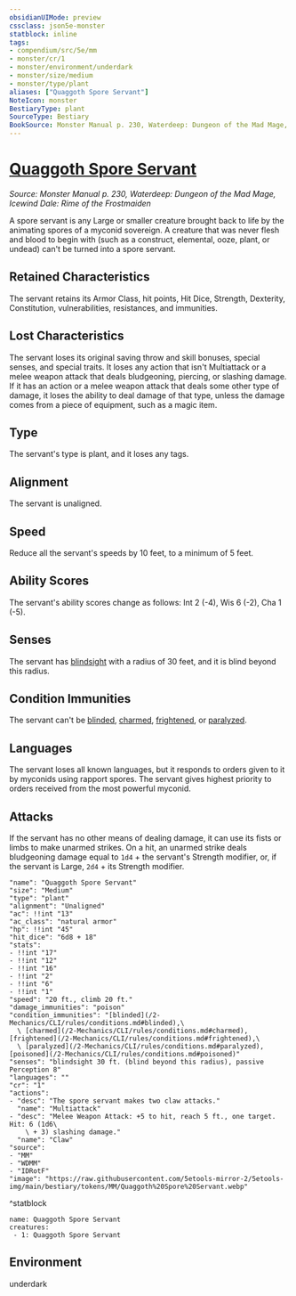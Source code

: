 ```yaml
---
obsidianUIMode: preview
cssclass: json5e-monster
statblock: inline
tags:
- compendium/src/5e/mm
- monster/cr/1
- monster/environment/underdark
- monster/size/medium
- monster/type/plant
aliases: ["Quaggoth Spore Servant"]
NoteIcon: monster
BestiaryType: plant
SourceType: Bestiary
BookSource: Monster Manual p. 230, Waterdeep: Dungeon of the Mad Mage, Icewind Dale: Rime of the Frostmaiden
---
```

# [Quaggoth Spore Servant](2-Mechanics/CLI/bestiary/plant/quaggoth-spore-servant.md)
*Source: Monster Manual p. 230, Waterdeep: Dungeon of the Mad Mage, Icewind Dale: Rime of the Frostmaiden*  

A spore servant is any Large or smaller creature brought back to life by the animating spores of a myconid sovereign. A creature that was never flesh and blood to begin with (such as a construct, elemental, ooze, plant, or undead) can't be turned into a spore servant.

## Retained Characteristics

The servant retains its Armor Class, hit points, Hit Dice, Strength, Dexterity, Constitution, vulnerabilities, resistances, and immunities.

## Lost Characteristics

The servant loses its original saving throw and skill bonuses, special senses, and special traits. It loses any action that isn't Multiattack or a melee weapon attack that deals bludgeoning, piercing, or slashing damage. If it has an action or a melee weapon attack that deals some other type of damage, it loses the ability to deal damage of that type, unless the damage comes from a piece of equipment, such as a magic item.

## Type

The servant's type is plant, and it loses any tags.

## Alignment

The servant is unaligned.

## Speed

Reduce all the servant's speeds by 10 feet, to a minimum of 5 feet.

## Ability Scores

The servant's ability scores change as follows: Int 2 (-4), Wis 6 (-2), Cha 1 (-5).

## Senses

The servant has [blindsight](/2-Mechanics/CLI/rules/senses.md#blindsight) with a radius of 30 feet, and it is blind beyond this radius.

## Condition Immunities

The servant can't be [blinded](/2-Mechanics/CLI/rules/conditions.md#blinded), [charmed](/2-Mechanics/CLI/rules/conditions.md#charmed), [frightened](/2-Mechanics/CLI/rules/conditions.md#frightened), or [paralyzed](/2-Mechanics/CLI/rules/conditions.md#paralyzed).

## Languages

The servant loses all known languages, but it responds to orders given to it by myconids using rapport spores. The servant gives highest priority to orders received from the most powerful myconid.

## Attacks

If the servant has no other means of dealing damage, it can use its fists or limbs to make unarmed strikes. On a hit, an unarmed strike deals bludgeoning damage equal to `1d4` + the servant's Strength modifier, or, if the servant is Large, `2d4` + its Strength modifier.

```statblock
"name": "Quaggoth Spore Servant"
"size": "Medium"
"type": "plant"
"alignment": "Unaligned"
"ac": !!int "13"
"ac_class": "natural armor"
"hp": !!int "45"
"hit_dice": "6d8 + 18"
"stats":
- !!int "17"
- !!int "12"
- !!int "16"
- !!int "2"
- !!int "6"
- !!int "1"
"speed": "20 ft., climb 20 ft."
"damage_immunities": "poison"
"condition_immunities": "[blinded](/2-Mechanics/CLI/rules/conditions.md#blinded),\
  \ [charmed](/2-Mechanics/CLI/rules/conditions.md#charmed), [frightened](/2-Mechanics/CLI/rules/conditions.md#frightened),\
  \ [paralyzed](/2-Mechanics/CLI/rules/conditions.md#paralyzed), [poisoned](/2-Mechanics/CLI/rules/conditions.md#poisoned)"
"senses": "blindsight 30 ft. (blind beyond this radius), passive Perception 8"
"languages": ""
"cr": "1"
"actions":
- "desc": "The spore servant makes two claw attacks."
  "name": "Multiattack"
- "desc": "Melee Weapon Attack: +5 to hit, reach 5 ft., one target. Hit: 6 (1d6\
    \ + 3) slashing damage."
  "name": "Claw"
"source":
- "MM"
- "WDMM"
- "IDRotF"
"image": "https://raw.githubusercontent.com/5etools-mirror-2/5etools-img/main/bestiary/tokens/MM/Quaggoth%20Spore%20Servant.webp"
```
^statblock

```encounter-table
name: Quaggoth Spore Servant
creatures:
 - 1: Quaggoth Spore Servant
```

## Environment

underdark